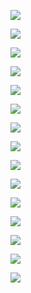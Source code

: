 ![](https://www.nta.go.jp/tmp/2497861e-f9d1-43c5-9684-85d676077a3a/images/52df121fa64b1d39ed20e48d9501d53071d3b3df7d1acdc89eff833bc63c64f5.jpg)

![](https://www.nta.go.jp/tmp/2497861e-f9d1-43c5-9684-85d676077a3a/images/ea4f0a12b1cd83cc7b0fd4feb5a22f736dfc64ffd5bfc26cfcfcc49a13b5ce2a.jpg)

![](https://www.nta.go.jp/tmp/2497861e-f9d1-43c5-9684-85d676077a3a/images/678a8ab628fcd7e4a85e027fde1e16af7906714913823939592ef507da07edd8.jpg)

![](https://www.nta.go.jp/tmp/2497861e-f9d1-43c5-9684-85d676077a3a/images/0e7ba5c25b64d7d0949b1fd7535ed5f053fe090ae57dba80959f3610445de76d.jpg)

![](https://www.nta.go.jp/tmp/2497861e-f9d1-43c5-9684-85d676077a3a/images/f863d9d1b2eda88c9fe1507d3204660f17c805fcaacaa1c6892ff91cd3b9f394.jpg)

![](https://www.nta.go.jp/tmp/2497861e-f9d1-43c5-9684-85d676077a3a/images/4c6c6110ff2f86de1060ae2534b46933c491af941183c8a3c67ebe6c6e28b153.jpg)

![](https://www.nta.go.jp/tmp/2497861e-f9d1-43c5-9684-85d676077a3a/images/fcde054558041a111736143e024aa48f2a9409da39a4b8e83b3b4dbfc3ae9fff.jpg)

![](https://www.nta.go.jp/tmp/2497861e-f9d1-43c5-9684-85d676077a3a/images/88bcaed9287deabd98a2e610fc940b8520b64792ece710346ba8a9d6e63e388a.jpg)

![](https://www.nta.go.jp/tmp/2497861e-f9d1-43c5-9684-85d676077a3a/images/fa8a085280b62f2ffc891918b4171dd7730c93178a760fe53f0a316ead5c435e.jpg)

![](https://www.nta.go.jp/tmp/2497861e-f9d1-43c5-9684-85d676077a3a/images/c3f6891852f7693a93a73dc1684e8903aeeb52a582cf25f25193efaf3b1b3deb.jpg)

![](https://www.nta.go.jp/tmp/2497861e-f9d1-43c5-9684-85d676077a3a/images/cce4b75cdf3398aae4e733afd1f832db775356aeddf5ecf23e91b2c7c922b121.jpg)

![](https://www.nta.go.jp/tmp/2497861e-f9d1-43c5-9684-85d676077a3a/images/d23f9c397d604a1f1b7473be2b55e950974efe0d8ab0beada49f672d2eee2a6f.jpg)

![](https://www.nta.go.jp/tmp/2497861e-f9d1-43c5-9684-85d676077a3a/images/755badaa9cc8f108f3f109b80fa573ce3f10c9d2ab57beb9812ef2335005439f.jpg)

![](https://www.nta.go.jp/tmp/2497861e-f9d1-43c5-9684-85d676077a3a/images/84492cd3a035200368387abe7ce6a6d8c7402459e5c02fbddb72f4a5e300fdb4.jpg)

![](https://www.nta.go.jp/tmp/2497861e-f9d1-43c5-9684-85d676077a3a/images/7f3b6f64831f809278505b8cf14fe280f83fd3a8599745f7f13ae0cc50ab9a3d.jpg)